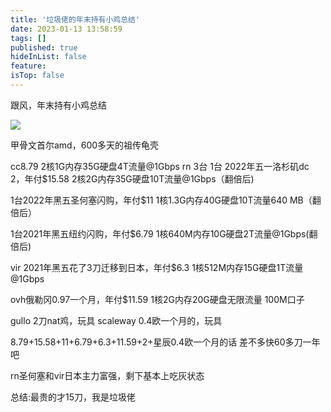 ```yaml
---
title: '垃圾佬的年末持有小鸡总结'
date: 2023-01-13 13:58:59
tags: []
published: true
hideInList: false
feature: 
isTop: false
---
```


跟风，年末持有小鸡总结

![](https://s3.qklg.net/img/202402281100807.png)

甲骨文首尔amd，600多天的祖传龟壳

 cc8.79
2核1G内存35G硬盘4T流量@1Gbps
rn 3台
1台 2022年五一洛杉矶dc 2，年付$15.58 
2核2G内存35G硬盘10T流量@1Gbps（翻倍后)

1台2022年黑五圣何塞闪购，年付$11
1核1.3G内存40G硬盘10T流量640 MB（翻倍后）


1台2021年黑五纽约闪购，年付$6.79
1核640M内存10G硬盘2T流量@1Gbps(翻倍后)

vir 2021年黑五花了3刀迁移到日本，年付$6.3
1核512M内存15G硬盘1T流量@1Gbps


ovh俄勒冈0.97一个月，年付$11.59
1核2G内存20G硬盘无限流量 100M口子

gullo 2刀nat鸡，玩具
scaleway 0.4欧一个月的，玩具


8.79+15.58+11+6.79+6.3+11.59+2+星辰0.4欧一个月的话
差不多快60多刀一年吧

rn圣何塞和vir日本主力富强，剩下基本上吃灰状态

总结:最贵的才15刀，我是垃圾佬
